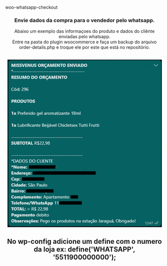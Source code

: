 woo-whatsapp-checkout
<center><h3>Envie dados da compra para o vendedor pelo whatsapp.</h3>
<p>Abaixo um exemplo das informaçoes do produto e dados do cliênte enviadas pelo whatsapp. 
<br/>Entre na pasta do plugin woocommerce e faça um backup do arquivo order-details.php e troque ele por este que está no repositório.</p>
<br/>
<img src="images/exemplo.jpg" width="491"/>
<h2>No wp-config adicione um define com o numero da loja ex: define('WHATSAPP', '5511900000000');<h2/></center>
